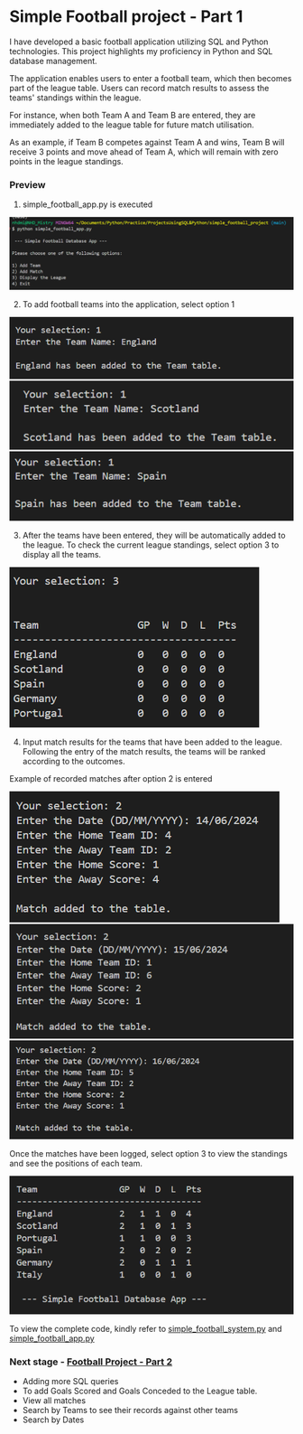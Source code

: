 # Simple Football project - Part 1
I have developed a basic football application utilizing SQL and Python technologies. This project highlights my proficiency in Python and SQL database management.

The application enables users to enter a football team, which then becomes part of the league table. Users can record match results to assess the teams' standings within the league.

For instance, when both Team A and Team B are entered, they are immediately added to the league table for future match utilisation.

As an example, if Team B competes against Team A and wins, Team B will receive 3 points and move ahead of Team A, which will remain with zero points in the league standings.

### Preview

1. simple_football_app.py is executed

![](images/sf_menu.png)

2. To add football teams into the application, select option 1

![](images/sf_teams-added1.png) ![](images/sf_teams-added2.png) ![](images/sf_teams-added3.png)

3. After the teams have been entered, they will be automatically added to the league. To check the current league standings, select option 3 to display all the teams.

![](images/sf_blanktable.png)

4. Input match results for the teams that have been added to the league. Following the entry of the match results, the teams will be ranked according to the outcomes.

Example of recorded matches after option 2 is entered

![](images/sf_m1.png) ![](images/sf_m2.png) ![](images/sf_m3.png) 

Once the matches have been logged, select option 3 to view the standings and see the positions of each team.

![](images/sf_after_m_r_ent.png)

To view the complete code, kindly refer to [simple_football_system.py](simple_football_system.py) and [simple_football_app.py](simple_football_app.py)

### Next stage - [Football Project - Part 2](https://github.com/n1k35h/football_project_part2_using-python_-_sql)
- Adding more SQL queries
- To add Goals Scored and Goals Conceded to the League table.
- View all matches
- Search by Teams to see their records against other teams 
- Search by Dates 

